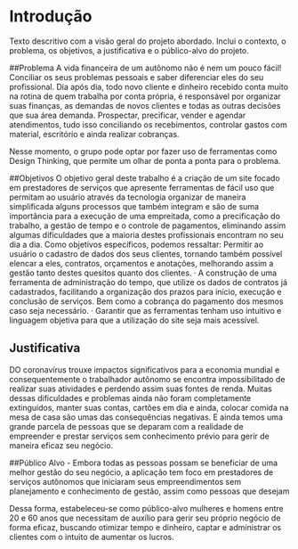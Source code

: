 # Introdução

Texto descritivo com a visão geral do projeto abordado. Inclui o contexto, o problema, os objetivos, a justificativa e o público-alvo do projeto.

##Problema 
 A vida financeira de um autônomo não é nem um pouco fácil! Conciliar os seus problemas pessoais e saber diferenciar eles do seu profissional. Dia após dia, todo novo cliente e dinheiro recebido conta muito na rotina de quem trabalha por conta própria,  é responsável por organizar suas finanças, as demandas de novos clientes e todas as outras decisões que sua área demanda. Prospectar, precificar, vender e agendar atendimentos, tudo isso conciliando os recebimentos,  controlar gastos com material, escritório e ainda realizar cobranças.


Nesse momento, o grupo pode optar por fazer uso  de ferramentas como Design Thinking, que permite um olhar de ponta a ponta para o problema.


##Objetivos 
O objetivo geral deste trabalho é a criação de um site focado em prestadores de serviços que apresente ferramentas de fácil uso que permitam ao usuário através da tecnologia organizar de maneira simplificada alguns processos que também integram e são de suma importância para a execução de uma empreitada, como a precificação do trabalho, a gestão de tempo e o controle de pagamentos, eliminando assim algumas dificuldades que a maioria destes profissionais encontram no seu dia a dia.
Como objetivos específicos, podemos ressaltar:
Permitir ao usuário o cadastro de dados dos seus clientes, tornando também possível elencar a eles, contratos, orçamentos e anotações, melhorando assim a gestão tanto destes quesitos quanto dos clientes.
·         A construção de uma ferramenta de administração do tempo, que utilize os dados de contratos já cadastrados, facilitando a organização dos prazos para início, execução e conclusão de serviços. Bem como a cobrança do pagamento dos mesmos caso seja necessário.
·         Garantir que as ferramentas tenham uso intuitivo e linguagem objetiva para que a utilização do site seja mais acessível.


## Justificativa

DO coronavírus trouxe impactos significativos para a economia mundial e consequentemente o trabalhador autônomo se encontra impossibilitado de realizar suas atividades e perdendo assim suas fontes de renda. Muitas dessas dificuldades e problemas ainda não foram completamente extinguidos, manter suas contas, cartões em dia e ainda, colocar comida na mesa de casa são umas das consequências negativas. E ainda temos uma grande parcela de pessoas que se deparam com a realidade de empreender e prestar serviços sem conhecimento prévio para gerir de maneira eficaz seu negócio.


##Público Alvo -
Embora todas as pessoas possam se beneficiar de uma melhor gestão do seu negócio, a aplicação tem foco em prestadores de serviços autônomos que iniciaram seus empreendimentos sem planejamento e conhecimento de gestão, assim como  pessoas que desejam 

Dessa forma, estabeleceu-se como público-alvo mulheres e homens entre 20 e 60 anos que necessitam de auxílio para gerir seu próprio negócio de forma eficaz, buscando otimizar tempo e dinheiro, captar e administrar os clientes com o intuito de aumentar os lucros.


